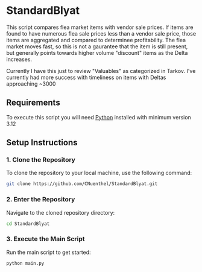 # StandardBlyat

This script compares flea market items with vendor sale prices. If items are found to have numerous flea sale prices less than a vendor sale price, those items are aggregated and compared to determinee profitability. The flea market moves fast, so this is not a gaurantee that the item is still present, but generally points towards higher volume "discount" items as the Delta increases. 

Currently I have this just to review "Valuables" as categorized in Tarkov. I've currently had more success with timeliness on items with Deltas approaching ~3000

## Requirements
To execute this script you will need [Python](https://www.python.org/downloads/) installed with minimum version 3.12

## Setup Instructions

### 1. Clone the Repository
To clone the repository to your local machine, use the following command:

```bash
git clone https://github.com/CNuenthel/StandardBlyat.git
```

### 2. Enter the Repository

Navigate to the cloned repository directory:

```bash
cd StandardBlyat
```

### 3. Execute the Main Script

Run the main script to get started:
```bash
python main.py
```
